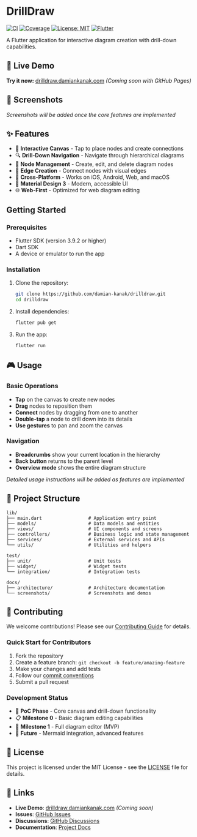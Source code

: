 # DrillDraw

[![CI](https://github.com/damian-kanak/drilldraw/workflows/CI/badge.svg)](https://github.com/damian-kanak/drilldraw/actions)
[![Coverage](https://codecov.io/gh/damian-kanak/drilldraw/branch/main/graph/badge.svg)](https://codecov.io/gh/damian-kanak/drilldraw)
[![License: MIT](https://img.shields.io/badge/License-MIT-yellow.svg)](https://opensource.org/licenses/MIT)
[![Flutter](https://img.shields.io/badge/Flutter-3.9.2+-blue.svg)](https://flutter.dev)

A Flutter application for interactive diagram creation with drill-down capabilities.

## 🚀 Live Demo

**Try it now:** [drilldraw.damiankanak.com](https://drilldraw.damiankanak.com) *(Coming soon with GitHub Pages)*

## 📸 Screenshots

*Screenshots will be added once the core features are implemented*

<!-- 
### Canvas View
![Canvas View](docs/screenshots/canvas-view.png)

### Node Creation
![Node Creation](docs/screenshots/node-creation.gif)

### Drill-Down Navigation
![Drill-Down](docs/screenshots/drill-down.gif)
-->

## ✨ Features

- 🎨 **Interactive Canvas** - Tap to place nodes and create connections
- 🔍 **Drill-Down Navigation** - Navigate through hierarchical diagrams
- 🎯 **Node Management** - Create, edit, and delete diagram nodes
- 🔗 **Edge Creation** - Connect nodes with visual edges
- 📱 **Cross-Platform** - Works on iOS, Android, Web, and macOS
- 🎨 **Material Design 3** - Modern, accessible UI
- 🌐 **Web-First** - Optimized for web diagram editing

## Getting Started

### Prerequisites

- Flutter SDK (version 3.9.2 or higher)
- Dart SDK
- A device or emulator to run the app

### Installation

1. Clone the repository:
   ```bash
   git clone https://github.com/damian-kanak/drilldraw.git
   cd drilldraw
   ```

2. Install dependencies:
   ```bash
   flutter pub get
   ```

3. Run the app:
   ```bash
   flutter run
   ```

## 🎮 Usage

### Basic Operations
- **Tap** on the canvas to create new nodes
- **Drag** nodes to reposition them
- **Connect** nodes by dragging from one to another
- **Double-tap** a node to drill down into its details
- **Use gestures** to pan and zoom the canvas

### Navigation
- **Breadcrumbs** show your current location in the hierarchy
- **Back button** returns to the parent level
- **Overview mode** shows the entire diagram structure

*Detailed usage instructions will be added as features are implemented*

## 📁 Project Structure

```
lib/
├── main.dart                 # Application entry point
├── models/                   # Data models and entities
├── views/                    # UI components and screens
├── controllers/              # Business logic and state management
├── services/                 # External services and APIs
└── utils/                    # Utilities and helpers

test/
├── unit/                     # Unit tests
├── widget/                   # Widget tests
└── integration/              # Integration tests

docs/
├── architecture/             # Architecture documentation
└── screenshots/              # Screenshots and demos
```

## 🤝 Contributing

We welcome contributions! Please see our [Contributing Guide](CONTRIBUTING.md) for details.

### Quick Start for Contributors
1. Fork the repository
2. Create a feature branch: `git checkout -b feature/amazing-feature`
3. Make your changes and add tests
4. Follow our [commit conventions](CONTRIBUTING.md#commit-guidelines)
5. Submit a pull request

### Development Status
- 🚧 **PoC Phase** - Core canvas and drill-down functionality
- 📋 **Milestone 0** - Basic diagram editing capabilities
- 🎯 **Milestone 1** - Full diagram editor (MVP)
- 🔮 **Future** - Mermaid integration, advanced features

## 📄 License

This project is licensed under the MIT License - see the [LICENSE](LICENSE) file for details.

## 🔗 Links

- **Live Demo**: [drilldraw.damiankanak.com](https://drilldraw.damiankanak.com) *(Coming soon)*
- **Issues**: [GitHub Issues](https://github.com/damian-kanak/drilldraw/issues)
- **Discussions**: [GitHub Discussions](https://github.com/damian-kanak/drilldraw/discussions)
- **Documentation**: [Project Docs](docs/)
